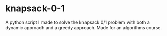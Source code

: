 # knapsack-0-1
A python script I made to solve the knapsack 0/1 problem with both a dynamic approach and a greedy approach. Made for an algorithms course.
